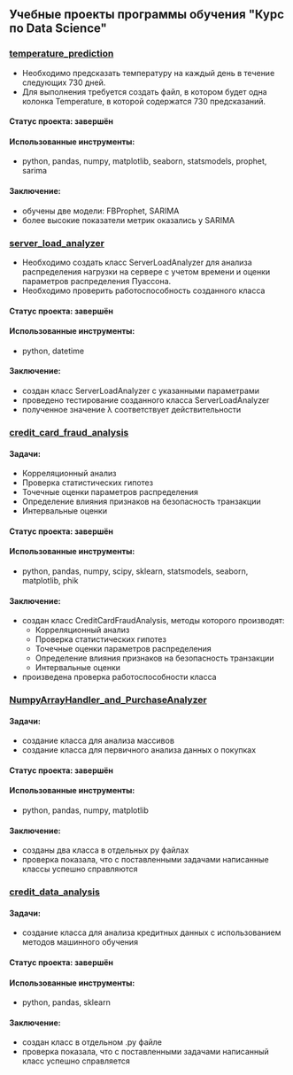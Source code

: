 ## Учебные проекты программы обучения "Курс по Data Science"

### [temperature_prediction](https://github.com/denis-42ds/innostage_labs/tree/innostage/temperature_prediction)
- Необходимо предсказать температуру на каждый день в течение следующих 730 дней.
- Для выполнения требуется создать файл, в котором будет одна колонка Temperature, в которой содержатся 730 предсказаний.
#### Статус проекта: завершён
#### Использованные инструменты: 
- python, pandas, numpy, matplotlib, seaborn, statsmodels, prophet, sarima
#### Заключение:
- обучены две модели: FBProphet, SARIMA
- более высокие показатели метрик оказались у SARIMA

### [server_load_analyzer](https://github.com/denis-42ds/innostage_labs/tree/innostage/server_load_analyzer)
- Необходимо создать класс ServerLoadAnalyzer для анализа распределения нагрузки на сервере с учетом времени и оценки параметров распределения Пуассона.
- Необходимо проверить работоспособность созданного класса
#### Статус проекта: завершён
#### Использованные инструменты:
- python, datetime
#### Заключение:
- создан класс ServerLoadAnalyzer с указанными параметрами
- проведено тестирование созданного класса ServerLoadAnalyzer
- полученное значение λ соответствует действительности

### [credit_card_fraud_analysis](https://github.com/denis-42ds/innostage_labs/tree/innostage/credit_card_fraud_analysis)
#### Задачи:
- Корреляционный анализ
- Проверка статистических гипотез
- Точечные оценки параметров распределения
- Определение влияния признаков на безопасность транзакции
- Интервальные оценки
#### Статус проекта: завершён
#### Использованные инструменты:
- python, pandas, numpy, scipy, sklearn, statsmodels, seaborn, matplotlib, phik
#### Заключение:
- создан класс CreditCardFraudAnalysis, методы которого производят:
  + Корреляционный анализ
  + Проверка статистических гипотез
  + Точечные оценки параметров распределения
  + Определение влияния признаков на безопасность транзакции
  + Интервальные оценки
- произведена проверка работоспособности класса

### [NumpyArrayHandler_and_PurchaseAnalyzer](https://github.com/denis-42ds/innostage_labs/tree/innostage/NumpyArrayHandler_and_PurchaseAnalyzer)
#### Задачи:
- создание класса для анализа массивов
- создание класса для первичного анализа данных о покупках
#### Статус проекта: завершён
#### Использованные инструменты:
- python, pandas, numpy, matplotlib
#### Заключение:
- созданы два класса в отдельных py файлах
- проверка показала, что с поставленными задачами написанные классы успешно справляются

### [credit_data_analysis](https://github.com/denis-42ds/innostage_labs/tree/innostage/credit_data_analysis)
#### Задачи:
- создание класса для анализа кредитных данных с использованием методов машинного обучения
#### Статус проекта: завершён
#### Использованные инструменты:
- python, pandas, sklearn
#### Заключение:
- создан класс в отдельном .py файле
- проверка показала, что с поставленными задачами написанный класс успешно справляется
